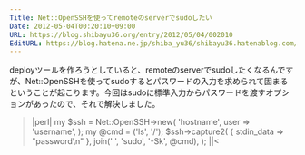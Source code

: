 ```yaml
---
Title: Net::OpenSSHを使ってremoteのserverでsudoしたい
Date: 2012-05-04T00:20:10+09:00
URL: https://blog.shibayu36.org/entry/2012/05/04/002010
EditURL: https://blog.hatena.ne.jp/shiba_yu36/shibayu36.hatenablog.com/atom/entry/12704538227038542963
---
```


deployツールを作ろうとしていると、remoteのserverでsudoしたくなるんですが、Net::OpenSSHを使ってsudoするとパスワードの入力を求められて固まるということが起こります。今回はsudoに標準入力からパスワードを渡すオプションがあったので、それで解決しました。

>|perl|
my $ssh = Net::OpenSSH->new(
    'hostname', user => 'username',
);
my @cmd = ('ls', '/');
$ssh->capture2(
    { stdin_data => "password\n" },
    join(' ', 'sudo', '-Sk', @cmd),
);
||<
